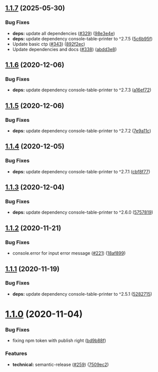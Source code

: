 ## [1.1.7](https://github.com/console-table-printer/table-printer-cli/compare/v1.1.6...v1.1.7) (2025-05-30)


### Bug Fixes

* **deps:** update all dependencies ([#329](https://github.com/console-table-printer/table-printer-cli/issues/329)) ([98e3e4e](https://github.com/console-table-printer/table-printer-cli/commit/98e3e4e15cd2d5808668434df149b3053d925357))
* **deps:** update dependency console-table-printer to ^2.7.5 ([5c6b95f](https://github.com/console-table-printer/table-printer-cli/commit/5c6b95f8d3da3310160fbeabbe893d4c0cfae306))
* Update basic ctp ([#343](https://github.com/console-table-printer/table-printer-cli/issues/343)) ([892f2ec](https://github.com/console-table-printer/table-printer-cli/commit/892f2ec0242992a39f2dad5c1047e8cc8ba782fc))
* Update dependencies and docs ([#338](https://github.com/console-table-printer/table-printer-cli/issues/338)) ([abdd3e8](https://github.com/console-table-printer/table-printer-cli/commit/abdd3e8c0e7818e029ae8b866b14105267a32c41))

## [1.1.6](https://github.com/ayonious/table-printer-cli/compare/v1.1.5...v1.1.6) (2020-12-06)


### Bug Fixes

* **deps:** update dependency console-table-printer to ^2.7.3 ([a16ef72](https://github.com/ayonious/table-printer-cli/commit/a16ef7236f7051e46f48564414d928a4c43e477f))

## [1.1.5](https://github.com/ayonious/table-printer-cli/compare/v1.1.4...v1.1.5) (2020-12-06)


### Bug Fixes

* **deps:** update dependency console-table-printer to ^2.7.2 ([7e9a11c](https://github.com/ayonious/table-printer-cli/commit/7e9a11cf348e8d43a850a915f6d77258b76b1cde))

## [1.1.4](https://github.com/ayonious/table-printer-cli/compare/v1.1.3...v1.1.4) (2020-12-05)


### Bug Fixes

* **deps:** update dependency console-table-printer to ^2.7.1 ([cbf8f77](https://github.com/ayonious/table-printer-cli/commit/cbf8f777d6680b24c494327aa6d93eba22d713e2))

## [1.1.3](https://github.com/ayonious/table-printer-cli/compare/v1.1.2...v1.1.3) (2020-12-04)


### Bug Fixes

* **deps:** update dependency console-table-printer to ^2.6.0 ([5757819](https://github.com/ayonious/table-printer-cli/commit/575781927c7b95b6b58f1af3a070a2c27312001c))

## [1.1.2](https://github.com/ayonious/table-printer-cli/compare/v1.1.1...v1.1.2) (2020-11-21)


### Bug Fixes

* console.error for input error message ([#221](https://github.com/ayonious/table-printer-cli/issues/221)) ([18af899](https://github.com/ayonious/table-printer-cli/commit/18af899e92f5226159b891de7bdae113e92486fc))

## [1.1.1](https://github.com/ayonious/table-printer-cli/compare/v1.1.0...v1.1.1) (2020-11-19)


### Bug Fixes

* **deps:** update dependency console-table-printer to ^2.5.1 ([5282715](https://github.com/ayonious/table-printer-cli/commit/52827155711ac7fae5c4b678430f99fc8c2792da))

# [1.1.0](https://github.com/ayonious/table-printer-cli/compare/v1.0.237...v1.1.0) (2020-11-04)


### Bug Fixes

* fixing npm token with publish right ([bd9b88f](https://github.com/ayonious/table-printer-cli/commit/bd9b88f484baf2a23a185afafbf52224d73bf477))


### Features

* **technical:** semantic-release ([#259](https://github.com/ayonious/table-printer-cli/issues/259)) ([7509ec2](https://github.com/ayonious/table-printer-cli/commit/7509ec204fb8cb36a5e43dc4189c96aed2632dd1))
